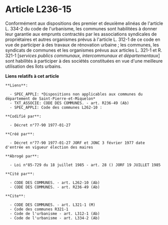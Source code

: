 # Article L236-15

Conformément aux dispositions des premier et deuxième alinéas de l'article L. 334-2 du code de l'urbanisme, les communes sont
habilitées à donner leur garantie aux emprunts contractés par les associations syndicales de propriétaires et autres
organismes prévus à l'article L. 312-1 de ce code en vue de participer à des travaux de rénovation urbaine ; les communes,
les syndicats de communes et les organismes prévus aux articles L. 321-1 et R. 321-1 [*services publics communaux,
intercommunaux et départementaux*] sont habilités à participer à des sociétés constituées en vue d'une meilleure utilisation
des îlots urbains.

**Liens relatifs à cet article**

	**Liens**:

	  - SPEC_APPLI: *Dispositions non applicables aux communes du département de Saint-Pierre-et-Miquelon*
	  - TXT_ASSOCIE: CODE DES COMMUNES. - art. R236-49 (Ab)
	  - SPEC_APPLI: Code des communes L262-10 :

	**Codifié par**:

	  - Décret n°77-90 1977-01-27

	**Créé par**:

	  - Décret n°77-90 1977-01-27 JORF et JONC 3 février 1977 date d'entrée en vigueur élection des maires

	**Abrogé par**:

	  - Loi n°85-729 du 18 juillet 1985 - art. 28 () JORF 19 JUILLET 1985

	**Cité par**:

	  - CODE DES COMMUNES. - art. L262-10 (Ab)
	  - CODE DES COMMUNES. - art. R236-49 (Ab)

	**Cite**:

	  - CODE DES COMMUNES. - art. L321-1 (M)
	  - Code des communes R321-1
	  - Code de l'urbanisme - art. L312-1 (Ab)
	  - Code de l'urbanisme - art. L334-2 (Ab)
